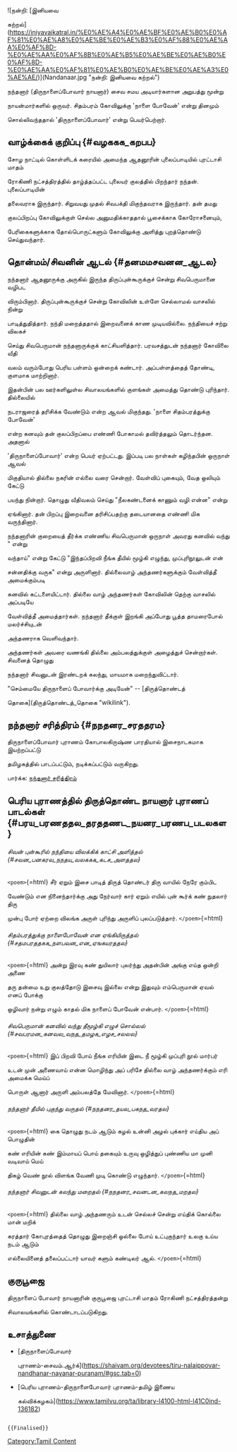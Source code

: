 ![நன்றி: [இனியவை
கற்றல்](https://iniyavaikatral.in/%E0%AE%A4%E0%AE%BF%E0%AE%B0%E0%AF%81%E0%AE%A8%E0%AE%BE%E0%AE%B3%E0%AF%88%E0%AE%AA%E0%AF%8D-%E0%AE%AA%E0%AF%8B%E0%AE%B5%E0%AE%BE%E0%AE%B0%E0%AF%8D-%E0%AE%AA%E0%AF%81%E0%AE%B0%E0%AE%BE%E0%AE%A3%E0%AE%AE/)](Nandanaar.jpg "நன்றி: இனியவை கற்றல்")
நந்தனார் (திருநாளைப்போவார் நாயனார்) சைவ சமய அடியார்களான அறுபத்து மூன்று
நாயன்மார்களில் ஒருவர். சிதம்பரம் கோவிலுக்கு \'நாளை போவேன்\' என்று தினமும்
சொல்லிவந்ததால் \'திருநாளைப்போவார்\' என்று பெயர்பெற்றார்.

## வாழ்க்கைக் குறிப்பு {#வழககக_கறபப}

சோழ நாட்டில் கொள்ளிடக் கரையில் அமைந்த ஆதனூரின் புலைப்பாடியில் புரட்டாசி மாதம்
ரோகிணி நட்சத்திரத்தில் தாழ்த்தப்பட்ட புலையர் குலத்தில் பிறந்தார் நந்தன். புலைப்பாடியின்
தலைவராக இருந்தார். சிறுவயது முதல் சிவபக்தி மிகுந்தவராக இருந்தார். தன் தமது
குலப்பிறப்பு கோவிலுக்குள் செல்ல அனுமதிக்காததால் பூசைக்காக கோரோசனையும்,
பேரிகைகளுக்காக தோல்பொருட்களும் கோவிலுக்கு அளித்து புறத்தொண்டு செய்துவந்தார்.

## தொன்மம்/சிவனின் ஆடல் {#தனமமசவனன_ஆடல}

நந்தனார் ஆதனூருக்கு அருகில் இருந்த திருப்புன்கூருக்குச் சென்று சிவபெருமானை வழிபட
விரும்பினார். திருப்புன்கூருக்குச் சென்று கோவிலின் உள்ளே செல்லாமல் வாசலில் நின்று
பாடித்துதித்தார். நந்தி மறைத்ததால் இறைவனைக் காண முடியவில்லை. நந்தியைச் சற்று விலகச்
செய்து சிவபெருமான் நந்தனாருக்குக் காட்சியளித்தார். பரவசத்துடன் நந்தனார் கோவிலை வீதி
வலம் வரும்போது பெரிய பள்ளம் ஒன்றைக் கண்டார். அப்பள்ளத்தைத் தோண்டி, குளமாக மாற்றினார்.

இதன்பின் பல ஊர்களிலுள்ல சிவாலயங்களில் குளங்கள் அமைத்து தொண்டு புரிந்தார். தில்லையில்
நடராஜரைத் தரிசிக்க வேண்டும் என்ற ஆவல் மிகுந்தது. \'நாளை சிதம்பரத்துக்கு போவேன்\'
என்ற கனவும் தன் குலப்பிறப்பை எண்ணி போகாமல் தவிர்த்தலும் தொடர்ந்தன. அதனால்
\'திருநாளைப்போவார்\' என்ற பெயர் ஏற்பட்டது. இப்படி பல நாள்கள் கழிந்தபின் ஒருநாள் ஆவல்
மிகுதியால் தில்லை நகரின் எல்லை வரை சென்றார். வேள்விப் புகையும், வேத ஒலியும் கேட்டு
பயந்து நின்றார். தொழுது வீதிவலம் செய்து \"நீலகண்டனைக் காணும் வழி என்ன\" என்று
ஏங்கினார். தன் பிறப்பு இறைவனை தரிசிப்பதற்கு தடையானதை எண்ணி மிக வருந்தினார்.

நந்தனாரின் குறையைத் தீர்க்க எண்ணிய சிவபெருமான் ஒருநாள் அவரது கனவில் வந்து \" என்று
வந்தாய்\" என்று கேட்டு "இந்தப்பிறவி நீங்க தீயில் மூழ்கி எழுந்து, முப்புரிநூலுடன் என்
சன்னதிக்கு வருக\" என்று அருளினார். தில்லைவாழ் அந்தணர்களுக்கும் வேள்வித்தீ அமைக்கும்படி
கனவில் கட்டளையிட்டார். தில்லை வாழ் அந்தணர்கள் கோவிலின் தெற்கு வாசலில் அப்படியே
வேள்வித்தீ அமைத்தார்கள். நந்தனார் தீக்குள் இறங்கி அப்போது பூத்த தாமரைபோல் மலர்ச்சியுடன்
அந்தணராக வெளிவந்தார்.

அந்தணர்கள் அவரை வணங்கி தில்லை அம்பலத்துக்குள் அழைத்துச் சென்றார்கள். சிவனைத் தொழுது
நந்தனார் சிவனுடன் இரண்டறக் கலந்து, மாயமாக மறைந்துவிட்டார்.

"செம்மையே திருநாளைப் போவார்க்கு அடியேன்" -- [திருத்தொண்டத்
தொகை](திருத்தொண்டத்_தொகை "wikilink").

## நந்தனார் சரித்திரம் {#நநதனர_சரததரம}

திருநாளைப்போவார் புராணம் கோபாலகிருஷ்ண பாரதியால் இசைநாடகமாக இயற்றப்பட்டு
தமிழகத்தில் பாடப்பட்டும், நடிக்கப்பட்டும் வருகிறது.

பார்க்க: [நந்தனார் சரித்திரம்](நந்தனார்_சரித்திரம் "wikilink")

## பெரிய புராணத்தில் திருத்தொண்ட நாயனார் புராணப் பாடல்கள் {#பரய_பரணததல_தரததணட_நயனர_பரணப_படலகள}

###### சிவன் புன்கூரில் நந்தியை விலக்கிக் காட்சி அளித்தல் {#சவன_பனகரல_நநதய_வலககக_கடச_அளததல}

`<poem>`{=html} சீர் ஏறும் இசை பாடித் திருத் தொண்டர் திரு வாயில் நேரே கும்பிட
வேண்டும் என நினைந்தார்க்கு அது நேர்வார் கார் ஏறும் எயில் புன் கூர்க் கண் நுதலார் திரு
முன்பு போர் ஏற்றை விலங்க அருள் புரிந்து அருளிப் புலப்படுத்தார். `</poem>`{=html}

###### சிதம்பரத்துக்கு நாளைபோவேன் என ஏங்கியிருத்தல் {#சதமபரததகக_நளபவன_என_ஏஙகயரததல}

`<poem>`{=html} அன்று இரவு கண் துயிலார் புலர்ந்து அதன்பின் அங்கு எய்த ஒன்றி அணை
தரு தன்மை உறு குலத்தோடு இசைவு இல்லை என்று இதுவும் எம்பெருமான் ஏவல் எனப் போக்கு
ஒழிவார் நன்று எழும் காதல் மிக நாளைப் போவேன் என்பார். `</poem>`{=html}

###### சிவபெருமான் கனவில் வந்து தீமூழ்கி எழுச் சொல்லல் {#சவபரமன_கனவல_வநத_தமழக_எழச_சலலல}

`<poem>`{=html} இப் பிறவி போய் நீங்க எரியின் இடை நீ மூழ்கி முப்புரி நூல் மார்பர்
உடன் முன் அணைவாய் என்ன மொழிந்து அப் பரிசே தில்லை வாழ் அந்தணர்க்கும் எரி அமைக்க மெய்ப்
பொருள் ஆனார் அருளி அம்பலத்தே மேவினார். `</poem>`{=html}

###### நந்தனார் தீயில் புகுந்து வருதல் {#நநதனர_தயல_பகநத_வரதல}

`<poem>`{=html} கை தொழுது நடம் ஆடும் கழல் உன்னி அழல் புக்கார் எய்திய அப் பொழுதின்
கண் எரியின் கண் இம்மாயப் பொய் தகையும் உருவு ஒழித்துப் புண்ணிய மா முனி வடிவாய் மெய்
திகழ் வெண் நூல் விளங்க வேணி முடி கொண்டு எழுந்தார். `</poem>`{=html}

###### நந்தனார் சிவனுடன் கலந்து மறைதல் {#நநதனர_சவனடன_கலநத_மறதல}

`<poem>`{=html} தில்லை வாழ் அந்தணரும் உடன் செல்லச் சென்று எய்திக் கொல்லை மான் மறிக்
கரத்தார் கோபுரத்தைத் தொழுது இறைஞ்சி ஒல்லை போய் உட்புகுந்தார் உலகு உய்ய நடம் ஆடும்
எல்லையினைத் தலைப்பட்டார் யாவர் களும் கண்டிலர் ஆல். `</poem>`{=html}

## குருபூஜை

திருநாளைப் போவார் நாயனாரின் குருபூஜை புரட்டாசி மாதம் ரோகிணி நட்சத்திரத்தன்று
சிவாலயங்களில் கொண்டாடப்படுகிறது.

## உசாத்துணை

-   [திருநாளைப்போவார்
    புராணம்-சைவம்.ஆர்க்](https://shaivam.org/devotees/tiru-nalaippovar-nandhanar-nayanar-puranam/#gsc.tab=0)
-   [பெரிய புராணம்-திருநாளைபோவார் புராணம்-தமிழ் இணைய
    கல்விக்கழகம்](https://www.tamilvu.org/ta/library-l4100-html-l41C0ind-136182)

```{=mediawiki}
{{Finalised}}
```
[Category:Tamil Content](Category:Tamil_Content "wikilink")
